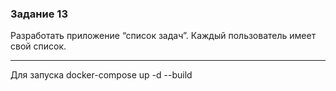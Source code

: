 ### Задание 13
Разработать приложение “список задач”. Каждый пользователь имеет свой список.
<hr>

Для запуска docker-compose up -d --build
